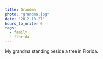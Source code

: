 ```yaml
---
title: Grandma
photo: "grandma.jpg"
date: "2012-10-27"
hours_to_write: 0
tags:
  - family
  - florida
---
```


My grandma standing beside a tree in Florida.
